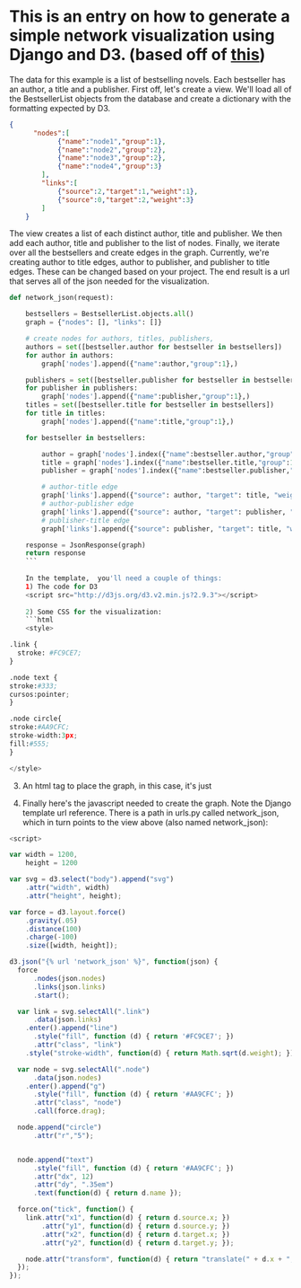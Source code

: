 # This is an entry on how to generate a simple network visualization using Django and D3.  (based off of [this](http://bl.ocks.org/jose187/4733747))

The data for this example is a list of bestselling novels.  Each bestseller has an author, a title and a publisher. 
First off, let's create a view.  We'll load all of the BestsellerList objects from the database and create a dictionary with the formatting expected by D3.

```json
{
      "nodes":[
            {"name":"node1","group":1},
            {"name":"node2","group":2},
            {"name":"node3","group":2},
            {"name":"node4","group":3}
        ],
        "links":[
            {"source":2,"target":1,"weight":1},
            {"source":0,"target":2,"weight":3}
        ]
    }
```
The view creates a list of each distinct author, title and publisher.  We then add each author, title and publisher to the list of nodes.
Finally, we iterate over all the bestsellers and create edges in the graph.  Currently, we're creating author to title edges, author to publisher,
and publisher to title edges.  These can be changed based on your project.  The end result is a url that serves all of the json needed for the visualization. 

```python
def network_json(request):

    bestsellers = BestsellerList.objects.all()
    graph = {"nodes": [], "links": []}

    # create nodes for authors, titles, publishers,
    authors = set([bestseller.author for bestseller in bestsellers])
    for author in authors:
        graph['nodes'].append({"name":author,"group":1},)

    publishers = set([bestseller.publisher for bestseller in bestsellers])
    for publisher in publishers:
        graph['nodes'].append({"name":publisher,"group":1},)
    titles = set([bestseller.title for bestseller in bestsellers])
    for title in titles:
        graph['nodes'].append({"name":title,"group":1},)

    for bestseller in bestsellers:

        author = graph['nodes'].index({"name":bestseller.author,"group":1},)
        title = graph['nodes'].index({"name":bestseller.title,"group":1},)
        publisher = graph['nodes'].index({"name":bestseller.publisher,"group":1},)

        # author-title edge
        graph['links'].append({"source": author, "target": title, "weight": 1},)
        # author-publisher edge
        graph['links'].append({"source": author, "target": publisher, "weight": 1},)
        # publisher-title edge
        graph['links'].append({"source": publisher, "target": title, "weight": 1},)

    response = JsonResponse(graph)
    return response
    ```
    
    In the template,  you'll need a couple of things: 
    1) The code for D3
    <script src="http://d3js.org/d3.v2.min.js?2.9.3"></script>
    
    2) Some CSS for the visualization:
    ```html
    <style>

.link {
  stroke: #FC9CE7;
}

.node text {
stroke:#333;
cursos:pointer;
}

.node circle{
stroke:#AA9CFC;
stroke-width:3px;
fill:#555;
}

</style>
```

3) An html tag to place the graph, in this case, it's just <body>

4) Finally here's the javascript needed to create the graph.  Note the Django template url reference.  There is a path in urls.py called network_json, which
in turn points to the view above (also named network_json):
```javascript
<script>

var width = 1200,
    height = 1200

var svg = d3.select("body").append("svg")
    .attr("width", width)
    .attr("height", height);

var force = d3.layout.force()
    .gravity(.05)
    .distance(100)
    .charge(-100)
    .size([width, height]);

d3.json("{% url 'network_json' %}", function(json) {
  force
      .nodes(json.nodes)
      .links(json.links)
      .start();

  var link = svg.selectAll(".link")
      .data(json.links)
    .enter().append("line")
      .style("fill", function (d) { return '#FC9CE7'; })
      .attr("class", "link")
    .style("stroke-width", function(d) { return Math.sqrt(d.weight); });

  var node = svg.selectAll(".node")
      .data(json.nodes)
    .enter().append("g")
      .style("fill", function (d) { return '#AA9CFC'; })
      .attr("class", "node")
      .call(force.drag);

  node.append("circle")
      .attr("r","5");


  node.append("text")
      .style("fill", function (d) { return '#AA9CFC'; })
      .attr("dx", 12)
      .attr("dy", ".35em")
      .text(function(d) { return d.name });

  force.on("tick", function() {
    link.attr("x1", function(d) { return d.source.x; })
        .attr("y1", function(d) { return d.source.y; })
        .attr("x2", function(d) { return d.target.x; })
        .attr("y2", function(d) { return d.target.y; });

    node.attr("transform", function(d) { return "translate(" + d.x + "," + d.y + ")"; });
  });
});

```
